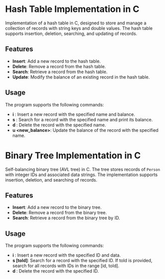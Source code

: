 # Hash Table Implementation in C

Implementation of a hash table in C, designed to store and manage a collection of records with string keys and double values. The hash table supports insertion, deletion, searching, and updating of records.

## Features

- **Insert**: Add a new record to the hash table.
- **Delete**: Remove a record from the hash table.
- **Search**: Retrieve a record from the hash table.
- **Update**: Modify the balance of an existing record in the hash table.

## Usage

The program supports the following commands:

- **i <name> <balance>**: Insert a new record with the specified name and balance.
- **s <name>**: Search for a record with the specified name and print its balance.
- **d <name>**: Delete the record with the specified name.
- **u <name> <new_balance>**: Update the balance of the record with the specified name.

# Binary Tree Implementation in C

Self-balancing binary tree (AVL tree) in C. The tree stores records of `Person` with integer IDs and associated data strings. The implementation supports insertion, deletion, and searching of records.

## Features

- **Insert**: Add a new record to the binary tree.
- **Delete**: Remove a record from the binary tree.
- **Search**: Retrieve a record from the binary tree by ID.

## Usage

The program supports the following commands:

- **i <id> <data>**: Insert a new record with the specified ID and data.
- **s <id> [toId]**: Search for a record with the specified ID. If toId is provided, search for all records with IDs in the range [id, toId].
- **d <id>**: Delete the record with the specified ID.